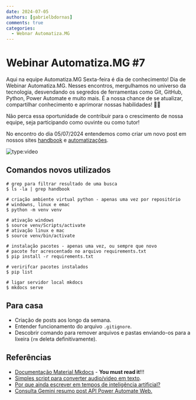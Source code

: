 ```yaml
---
date: 2024-07-05
authors: [gabrielbdornas]
comments: true
categories:
  - Webnar Automatiza.MG
---
```


# Webinar Automatiza.MG #7

Aqui na equipe Automatiza.MG Sexta-feira é dia de conhecimento!
Dia de Webinar Automatiza.MG.
Nesses encontros, mergulhamos no universo da tecnologia, desvendando os segredos de ferramentas como Git, GitHub, Python, Power Automate e muito mais.
É a nossa chance de se atualizar, compartilhar conhecimento e aprimorar nossas habilidades! :rocket::rocket:

<!-- more -->

Não perca essa oportunidade de contribuir para o crescimento de nossa equipe, seja participando como ouvinte ou como tutor!

No encontro do dia 05/07/2024 entendemos como criar um novo post em nossos sites [handbook](https://automatiza-mg.github.io/handbook/) e [automatizações](https://automatiza-mg.github.io/automatizacoes/).

![type:video](https://www.youtube.com/embed/OVCJ4GFqt8A)

## Comandos novos utilizados

```terminal
# grep para filtrar resultado de uma busca
$ ls -la | grep handbook

# criação ambiente virtual python - apenas uma vez por repositório
# windowns, linux e emac
$ python -m venv venv

# ativação windows
$ source venv/Scripts/activate
# ativação linux e mac
$ source venv/bin/activate

# instalação pacotes - apenas uma vez, ou sempre que novo
# pacote for acrescentado no arquivo requirements.txt
$ pip install -r requirements.txt

# veririfcar pacotes instalados
$ pip list

# ligar servidor local mkdocs
$ mkdocs serve
```

## Para casa

- Criação de posts aos longo da semana.
- Entender funcionamento do arquivo `.gitignore`.
- Descobrir comando para remover arquivos e pastas enviando-os para a lixeira (`rm` deleta definitivamente).

## Referências

- [Documentação Material Mkdocs](https://squidfunk.github.io/mkdocs-material/) - **You must read it**!!!
- [Simples script para converter audio/video em texto](https://github.com/gabrielbdornas/open-reprex/tree/c85ebf2d1090804cf17884ae26f5a0fa2496806b/202407011440_converter_audio_texto).
- [Por que ainda escrever em tempos de inteligência artificial?](https://www.dw.com/pt-br/por-que-ainda-escrever-em-tempos-de-intelig%C3%AAncia-artificial/a-69549699)
- [Consulta Gemini resumo post API Power Automate Web.](https://g.co/gemini/share/6bc81656cd89)
